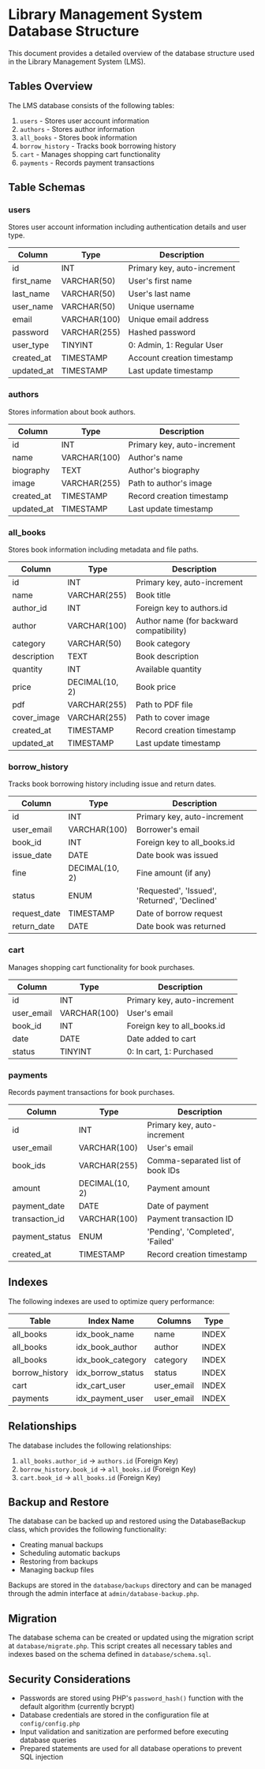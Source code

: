 # Library Management System Database Structure

This document provides a detailed overview of the database structure used in the Library Management System (LMS).

## Tables Overview

The LMS database consists of the following tables:

1. `users` - Stores user account information
2. `authors` - Stores author information
3. `all_books` - Stores book information
4. `borrow_history` - Tracks book borrowing history
5. `cart` - Manages shopping cart functionality
6. `payments` - Records payment transactions

## Table Schemas

### users

Stores user account information including authentication details and user type.

| Column | Type | Description |
|--------|------|-------------|
| id | INT | Primary key, auto-increment |
| first_name | VARCHAR(50) | User's first name |
| last_name | VARCHAR(50) | User's last name |
| user_name | VARCHAR(50) | Unique username |
| email | VARCHAR(100) | Unique email address |
| password | VARCHAR(255) | Hashed password |
| user_type | TINYINT | 0: Admin, 1: Regular User |
| created_at | TIMESTAMP | Account creation timestamp |
| updated_at | TIMESTAMP | Last update timestamp |

### authors

Stores information about book authors.

| Column | Type | Description |
|--------|------|-------------|
| id | INT | Primary key, auto-increment |
| name | VARCHAR(100) | Author's name |
| biography | TEXT | Author's biography |
| image | VARCHAR(255) | Path to author's image |
| created_at | TIMESTAMP | Record creation timestamp |
| updated_at | TIMESTAMP | Last update timestamp |

### all_books

Stores book information including metadata and file paths.

| Column | Type | Description |
|--------|------|-------------|
| id | INT | Primary key, auto-increment |
| name | VARCHAR(255) | Book title |
| author_id | INT | Foreign key to authors.id |
| author | VARCHAR(100) | Author name (for backward compatibility) |
| category | VARCHAR(50) | Book category |
| description | TEXT | Book description |
| quantity | INT | Available quantity |
| price | DECIMAL(10, 2) | Book price |
| pdf | VARCHAR(255) | Path to PDF file |
| cover_image | VARCHAR(255) | Path to cover image |
| created_at | TIMESTAMP | Record creation timestamp |
| updated_at | TIMESTAMP | Last update timestamp |

### borrow_history

Tracks book borrowing history including issue and return dates.

| Column | Type | Description |
|--------|------|-------------|
| id | INT | Primary key, auto-increment |
| user_email | VARCHAR(100) | Borrower's email |
| book_id | INT | Foreign key to all_books.id |
| issue_date | DATE | Date book was issued |
| fine | DECIMAL(10, 2) | Fine amount (if any) |
| status | ENUM | 'Requested', 'Issued', 'Returned', 'Declined' |
| request_date | TIMESTAMP | Date of borrow request |
| return_date | DATE | Date book was returned |

### cart

Manages shopping cart functionality for book purchases.

| Column | Type | Description |
|--------|------|-------------|
| id | INT | Primary key, auto-increment |
| user_email | VARCHAR(100) | User's email |
| book_id | INT | Foreign key to all_books.id |
| date | DATE | Date added to cart |
| status | TINYINT | 0: In cart, 1: Purchased |

### payments

Records payment transactions for book purchases.

| Column | Type | Description |
|--------|------|-------------|
| id | INT | Primary key, auto-increment |
| user_email | VARCHAR(100) | User's email |
| book_ids | VARCHAR(255) | Comma-separated list of book IDs |
| amount | DECIMAL(10, 2) | Payment amount |
| payment_date | DATE | Date of payment |
| transaction_id | VARCHAR(100) | Payment transaction ID |
| payment_status | ENUM | 'Pending', 'Completed', 'Failed' |
| created_at | TIMESTAMP | Record creation timestamp |

## Indexes

The following indexes are used to optimize query performance:

| Table | Index Name | Columns | Type |
|-------|------------|---------|------|
| all_books | idx_book_name | name | INDEX |
| all_books | idx_book_author | author | INDEX |
| all_books | idx_book_category | category | INDEX |
| borrow_history | idx_borrow_status | status | INDEX |
| cart | idx_cart_user | user_email | INDEX |
| payments | idx_payment_user | user_email | INDEX |

## Relationships

The database includes the following relationships:

1. `all_books.author_id` → `authors.id` (Foreign Key)
2. `borrow_history.book_id` → `all_books.id` (Foreign Key)
3. `cart.book_id` → `all_books.id` (Foreign Key)

## Backup and Restore

The database can be backed up and restored using the DatabaseBackup class, which provides the following functionality:

- Creating manual backups
- Scheduling automatic backups
- Restoring from backups
- Managing backup files

Backups are stored in the `database/backups` directory and can be managed through the admin interface at `admin/database-backup.php`.

## Migration

The database schema can be created or updated using the migration script at `database/migrate.php`. This script creates all necessary tables and indexes based on the schema defined in `database/schema.sql`.

## Security Considerations

- Passwords are stored using PHP's `password_hash()` function with the default algorithm (currently bcrypt)
- Database credentials are stored in the configuration file at `config/config.php`
- Input validation and sanitization are performed before executing database queries
- Prepared statements are used for all database operations to prevent SQL injection